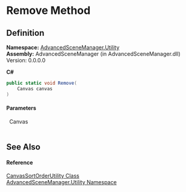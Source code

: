 # Remove Method




## Definition
**Namespace:** <a href="N_AdvancedSceneManager_Utility.md">AdvancedSceneManager.Utility</a>  
**Assembly:** AdvancedSceneManager (in AdvancedSceneManager.dll) Version: 0.0.0.0

**C#**
``` C#
public static void Remove(
	Canvas canvas
)
```



#### Parameters
<dl><dt>  Canvas</dt><dd> </dd></dl>

## See Also


#### Reference
<a href="T_AdvancedSceneManager_Utility_CanvasSortOrderUtility.md">CanvasSortOrderUtility Class</a>  
<a href="N_AdvancedSceneManager_Utility.md">AdvancedSceneManager.Utility Namespace</a>  
